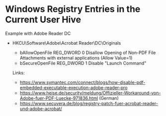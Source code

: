 # Windows Registry Entries in the Current User Hive

Example with Adobe Reader DC

- HKCU\Software\Adobe\Acrobat Reader\DC\Originals
    - bAllowOpenFile  REG_DWORD   0   Disallow Opening of Non-PDF File Attachments with external applications (Allow Value=1)
    - bSecureOpenFile REG_DWORD   1   Disable "Launch Command"
    
    Links:  
    - https://www.symantec.com/connect/blogs/how-disable-pdf-embedded-executable-execution-adobe-reader-pro
    - https://www.heise.de/security/meldung/Offizieller-Workaround-von-Adobe-fuer-PDF-Luecke-971836.html (German)
    - https://www.secuvera.de/blog/registry-patch-fuer-acrobat-reader-und-adobe-acrobat/
            
    
